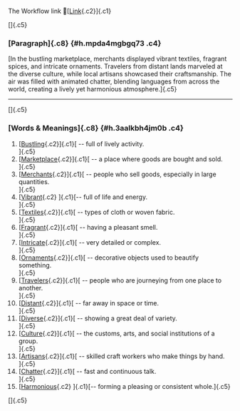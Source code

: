The Workflow link
👏[[Link](https://www.google.com/url?q=http://www.google.com&sa=D&source=editors&ust=1758602125495667&usg=AOvVaw0aj0a6DRJV6E2kVouvrlFQ){.c2}]{.c1}

[]{.c5}

### [Paragraph]{.c8} {#h.mpda4mgbgq73 .c4}

[In the bustling marketplace, merchants displayed vibrant textiles,
fragrant spices, and intricate ornaments. Travelers from distant lands
marveled at the diverse culture, while local artisans showcased their
craftsmanship. The air was filled with animated chatter, blending
languages from across the world, creating a lively yet harmonious
atmosphere.]{.c5}

------------------------------------------------------------------------

[]{.c5}

### [Words & Meanings]{.c8} {#h.3aalkbh4jm0b .c4}

1.  [[Bustling](https://www.google.com/url?q=http://www.google.com&sa=D&source=editors&ust=1758602125496390&usg=AOvVaw3CHpupN0VT8JVWnmcRM2wt){.c2}]{.c1}[ --
    full of lively activity.\
    ]{.c5}
2.  [[Marketplace](https://www.google.com/url?q=http://www.google.com&sa=D&source=editors&ust=1758602125496548&usg=AOvVaw0kBQnLtQx-7P-ElL0m4RqS){.c2}]{.c1}[ --
    a place where goods are bought and sold.\
    ]{.c5}
3.  [[Merchants](https://www.google.com/url?q=http://www.google.com&sa=D&source=editors&ust=1758602125496686&usg=AOvVaw27QjpNz66dU_3hVbiVlaTy){.c2}]{.c1}[ --
    people who sell goods, especially in large quantities.\
    ]{.c5}
4.  [[Vibrant](https://www.google.com/url?q=http://www.google.com&sa=D&source=editors&ust=1758602125496830&usg=AOvVaw04pUqHCpTx-ZtwdoajFlSl){.c2}
    ]{.c1}[-- full of life and energy.\
    ]{.c5}
5.  [[Textiles](https://www.google.com/url?q=http://www.google.com&sa=D&source=editors&ust=1758602125496943&usg=AOvVaw1NSZR0biy2D-l2NQR1I2Wh){.c2}]{.c1}[ --
    types of cloth or woven fabric.\
    ]{.c5}
6.  [[Fragrant](https://www.google.com/url?q=http://www.google.com&sa=D&source=editors&ust=1758602125497067&usg=AOvVaw2o6rHS8oAiZ8pKhjeRFH0Q){.c2}]{.c1}[ --
    having a pleasant smell.\
    ]{.c5}
7.  [[Intricate](https://www.google.com/url?q=http://www.google.com&sa=D&source=editors&ust=1758602125497200&usg=AOvVaw30FNmx-de1p2Kuu8gNSVjv){.c2}]{.c1}[ --
    very detailed or complex.\
    ]{.c5}
8.  [[Ornaments](https://www.google.com/url?q=http://www.google.com&sa=D&source=editors&ust=1758602125497334&usg=AOvVaw2357Tnqt0RuZTcuT8dzPBU){.c2}]{.c1}[ --
    decorative objects used to beautify something.\
    ]{.c5}
9.  [[Travelers](https://www.google.com/url?q=http://www.google.com&sa=D&source=editors&ust=1758602125497477&usg=AOvVaw0XxswDhpGkgki60WJG9QS9){.c2}]{.c1}[ --
    people who are journeying from one place to another.\
    ]{.c5}
10. [[Distant](https://www.google.com/url?q=http://www.google.com&sa=D&source=editors&ust=1758602125497617&usg=AOvVaw2LjLkBWgK1w5Y1X2CMMXpV){.c2}]{.c1}[ --
    far away in space or time.\
    ]{.c5}
11. [[Diverse](https://www.google.com/url?q=http://www.google.com&sa=D&source=editors&ust=1758602125497754&usg=AOvVaw3GpiojEj178fyFc8x7EaOG){.c2}]{.c1}[ --
    showing a great deal of variety.\
    ]{.c5}
12. [[Culture](https://www.google.com/url?q=http://www.google.com&sa=D&source=editors&ust=1758602125497972&usg=AOvVaw3AQGtvKn8Iw0kUvzMiamm8){.c2}]{.c1}[ --
    the customs, arts, and social institutions of a group.\
    ]{.c5}
13. [[Artisans](https://www.google.com/url?q=http://www.google.com&sa=D&source=editors&ust=1758602125498180&usg=AOvVaw36JjX0LpF-xLF0cQ0quxGK){.c2}]{.c1}[ --
    skilled craft workers who make things by hand.\
    ]{.c5}
14. [[Chatter](https://www.google.com/url?q=http://www.google.com&sa=D&source=editors&ust=1758602125498399&usg=AOvVaw2s1TGfRh566DInAND7b1J6){.c2}]{.c1}[ --
    fast and continuous talk.\
    ]{.c5}
15. [[Harmonious](https://www.google.com/url?q=http://www.google.com&sa=D&source=editors&ust=1758602125498532&usg=AOvVaw0Hb3ATo05M6OvL8vNGNzP5){.c2}
    ]{.c1}[-- forming a pleasing or consistent whole.]{.c5}

[]{.c5}
